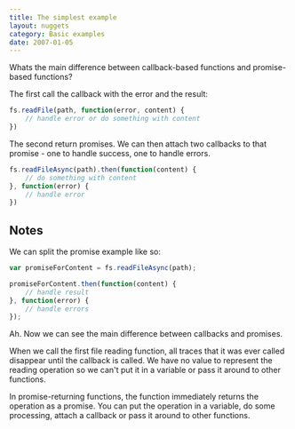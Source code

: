 ```yaml
---
title: The simplest example
layout: nuggets
category: Basic examples
date: 2007-01-05
---
```


Whats the main difference between callback-based functions and promise-based 
functions?

The first call the callback with the error and the result:

```js
fs.readFile(path, function(error, content) {
	// handle error or do something with content
})
```

The second return promises. We can then attach two callbacks
to that promise - one to handle success, one to handle errors.

```js
fs.readFileAsync(path).then(function(content) {
	// do something with content
}, function(error) {
	// handle error
})
```

## Notes

We can split the promise example like so:

```js
var promiseForContent = fs.readFileAsync(path);

promiseForContent.then(function(content) {
	// handle result	
}, function(error) {
	// handle errors
});
```

Ah. Now we can see the main difference between callbacks and promises.

When we call the first file reading function, all traces that it was
ever called disappear until the callback is called. We have no value to 
represent the reading operation so we can't put it in a variable or pass it 
around to other functions.

In promise-returning functions, the function immediately returns the operation
as a promise. You can put the operation in a variable, do some processing, 
attach a callback or pass it around to other functions.
